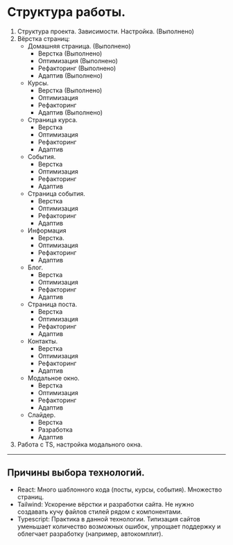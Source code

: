 # Структура работы.

1. Структура проекта. Зависимости. Настройка. (Выполнено)
2. Вёрстка страниц:
   - Домашняя страница. (Выполнено)
     - Верстка (Выполнено)
     - Оптимизация (Выполнено)
     - Рефакторинг (Выполнено)
     - Адаптив (Выполнено)
   - Курсы.
     - Верстка (Выполнено)
     - Оптимизация
     - Рефакторинг
     - Адаптив (Выполнено)
   - Страница курса.
     - Верстка
     - Оптимизация
     - Рефакторинг
     - Адаптив
   - События.
     - Верстка
     - Оптимизация
     - Рефакторинг
     - Адаптив
   - Страница события.
     - Верстка
     - Оптимизация
     - Рефакторинг
     - Адаптив
   - Информация
     - Верстка.
     - Оптимизация
     - Рефакторинг
     - Адаптив
   - Блог.
     - Верстка
     - Оптимизация
     - Рефакторинг
     - Адаптив
   - Страница поста.
     - Верстка
     - Оптимизация
     - Рефакторинг
     - Адаптив
   - Контакты.
     - Верстка
     - Оптимизация
     - Рефакторинг
     - Адаптив
   - Модальное окно.
     - Верстка
     - Оптимизация
     - Рефакторинг
     - Адаптив
   - Слайдер.
     - Верстка
     - Разработка
     - Адаптив
3. Работа с TS, настройка модального окна.

---

## Причины выбора технологий.

- React: Много шаблонного кода (посты, курсы, события). Множество страниц.
- Tailwind: Ускорение вёрстки и разработки сайта. Не нужно создавать кучу файлов стилей рядом с компонентами.
- Typescript: Практика в данной технологии. Типизация сайтов уменьшает количество возможных ошибок, упрощает поддержку и облегчает разработку (например, автокомплит).

